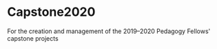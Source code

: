 # Capstone2020
For the creation and management of the 2019–2020 Pedagogy Fellows' capstone projects
